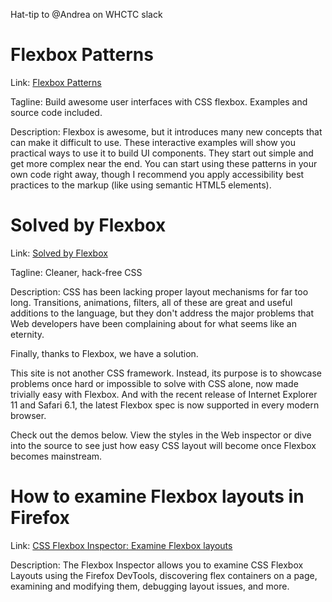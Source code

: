 Hat-tip to @Andrea on WHCTC slack


# Flexbox Patterns

Link: [Flexbox Patterns](https://www.flexboxpatterns.com/)

Tagline: Build awesome user interfaces with CSS flexbox. Examples and source code included.

Description: Flexbox is awesome, but it introduces many new concepts that can make it difficult to use. These interactive examples will show you practical ways to use it to build UI components. They start out simple and get more complex near the end. You can start using these patterns in your own code right away, though I recommend you apply accessibility best practices to the markup (like using semantic HTML5 elements).


# Solved by Flexbox

Link: [Solved by Flexbox](https://philipwalton.github.io/solved-by-flexbox/)

Tagline: Cleaner, hack-free CSS

Description: CSS has been lacking proper layout mechanisms for far too long. Transitions, animations, filters, all of these are great and useful additions to the language, but they don't address the major problems that Web developers have been complaining about for what seems like an eternity.

Finally, thanks to Flexbox, we have a solution.

This site is not another CSS framework. Instead, its purpose is to showcase problems once hard or impossible to solve with CSS alone, now made trivially easy with Flexbox. And with the recent release of Internet Explorer 11 and Safari 6.1, the latest Flexbox spec is now supported in every modern browser.

Check out the demos below. View the styles in the Web inspector or dive into the source to see just how easy CSS layout will become once Flexbox becomes mainstream.


# How to examine Flexbox layouts in Firefox

Link: [CSS Flexbox Inspector: Examine Flexbox layouts](https://developer.mozilla.org/en-US/docs/Tools/Page_Inspector/How_to/Examine_Flexbox_layouts)

Description: The Flexbox Inspector allows you to examine CSS Flexbox Layouts using the Firefox DevTools, discovering flex containers on a page, examining and modifying them, debugging layout issues, and more.

